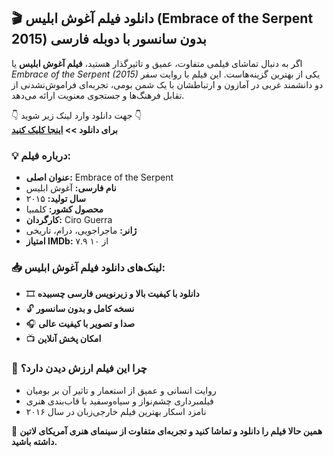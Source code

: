 ## 🎬 دانلود فیلم آغوش ابلیس (Embrace of the Serpent 2015) بدون سانسور با دوبله فارسی

اگر به دنبال تماشای فیلمی متفاوت، عمیق و تاثیرگذار هستید، **فیلم آغوش ابلیس** یا *Embrace of the Serpent (2015)* یکی از بهترین گزینه‌هاست. این فیلم با روایت سفر دو دانشمند غربی در آمازون و ارتباطشان با یک شمن بومی، تجربه‌ای فراموش‌نشدنی از تقابل فرهنگ‌ها و جستجوی معنویت ارائه می‌دهد.

👇 جهت دانلود وارد لینک زیر شوید 👇  
**برای دانلود >> [اینجا کلیک کنید](//netfonix.com/the-best-online-video-players-for-seamless-streaming/)**



### 💡 درباره فیلم:
- **عنوان اصلی:** Embrace of the Serpent  
- **نام فارسی:** آغوش ابلیس  
- **سال تولید:** ۲۰۱۵  
- **محصول کشور:** کلمبیا  
- **کارگردان:** Ciro Guerra  
- **ژانر:** ماجراجویی، درام، تاریخی  
- **امتیاز IMDb:** ۷.۹ از ۱۰  

### 📥 لینک‌های دانلود فیلم آغوش ابلیس:
- 🎞️ **دانلود با کیفیت بالا و زیرنویس فارسی چسبیده**
- 🔓 **نسخه کامل و بدون سانسور**
- 🎧 **صدا و تصویر با کیفیت عالی**
- 📺 **امکان پخش آنلاین**


### 🎯 چرا این فیلم ارزش دیدن دارد؟
- روایت انسانی و عمیق از استعمار و تاثیر آن بر بومیان
- فیلمبرداری چشم‌نواز و سیاه‌وسفید با قاب‌بندی هنری
- نامزد اسکار بهترین فیلم خارجی‌زبان در سال ۲۰۱۶


📢 **همین حالا فیلم را دانلود و تماشا کنید و تجربه‌ای متفاوت از سینمای هنری آمریکای لاتین داشته باشید.**
